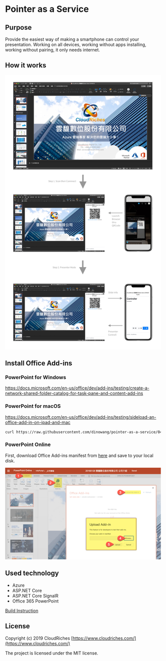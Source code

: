 # Pointer as a Service

## Purpose

Provide the easiest way of making a smartphone can control your presentation. Working on all devices, working without apps installing, working without pairing, it only needs internet.

## How it works

![Flow](./images/flow.jpg)

## Install Office Add-ins

### PowerPoint for Windows

https://docs.microsoft.com/en-us/office/dev/add-ins/testing/create-a-network-shared-folder-catalog-for-task-pane-and-content-add-ins

### PowerPoint for macOS

https://docs.microsoft.com/en-us/office/dev/add-ins/testing/sideload-an-office-add-in-on-ipad-and-mac 

```bash
curl https://raw.githubusercontent.com/dinowang/pointer-as-a-service/049a77a088be44ff97909c24c22f2fc7c4d16381/manifest/pointer-as-a-service.xml -o ~/Library/Containers/com.microsoft.Powerpoint/Data/Documents/wef/pointer-as-a-service.xml
```

### PowerPoint Online

First, download Office Add-ins manifest from [here](https://raw.githubusercontent.com/dinowang/pointer-as-a-service/049a77a088be44ff97909c24c22f2fc7c4d16381/manifest/pointer-as-a-service.xml) and save to your local disk.

![Install Addins for PowerPoint Online](./images/powerpoint-online-install-addins.png)

## Used technology

- Azure
- ASP.NET Core
- ASP.NET Core SignalR
- Office 365 PowerPoint

[Build Instruction](source/README.md)

## License

Copyright (c) 2019 CloudRiches [https://www.cloudriches.com/](https://www.cloudriches.com/)

The project is licensed under the MIT license.